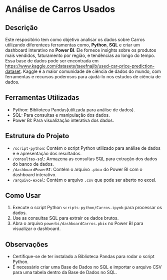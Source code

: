 # Análise de Carros Usados

## Descrição
Este respositório tem como objetivo analisar os dados sobre Carros utilizando diferentees ferramentas como, **Python**, **SQL** e criar um dashboard interativo no **Power BI**. Ele fornece insights sobre os produtos mais vendidos, faturamento por região, e tendências ao longo do tempo. Essa base de dados pode ser encontrada em https://www.kaggle.com/datasets/taeefnajib/used-car-price-prediction-dataset. Kaggle é a maior comunidade de ciência de dados do mundo, com ferramentas e recursos poderosos para ajudá-lo nos estudos de ciência de dados.

## Ferramentas Utilizadas
- Python: Biblioteca Pandas(utilizada para análise de dados).
- SQL: Para consultas e manipulação dos dados.
- Power BI: Para visualização interativa dos dados.

## Estrutura do Projeto
- `/script-python`: Contém o script Python utilizado para análise de dados e e apresentação dos resultados.
- `/consultas-sql`: Armazena as consultas SQL para extração dos dados do banco de dados.
- `/dashboardPowerBI`: Contém o arquivo `.pbix` do Power BI com o dashboard interativo.
- `/arquivo-excel`: Contém o arquivo `.csv` que pode ser aberto no excel.

## Como Usar
1. Execute o script Python `scripts-python/Carros.ipynb` para processar os dados.
2. Use as consultas SQL para extrair os dados brutos.
3. Abra o arquivo `powerbi/dashboardCarros.pbix` no Power BI para visualizar o dashboard.

## Observações
- Certifique-se de ter instalado a Biblioteca Pandas para rodar o script Python.
- É necessário criar uma Base de Dados no SQL e importar o arquivo CSV para uma tabela dentro da Base de Dados no SQL.